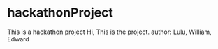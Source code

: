 # hackathonProject
This is a hackathon project
Hi, This is the project. 
author: Lulu, William, Edward  
